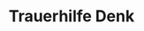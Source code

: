 ---
title: "Trauerhilfe Denk"
url: /muenchen/trauerhilfe-denk-lindwurmstrasse/
shop: Bestattungen
---